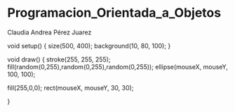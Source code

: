 # Programacion_Orientada_a_Objetos
Claudia Andrea Pérez Juarez

void setup() 
{
  size(500, 400);
  background(10, 80, 100);
}

void draw() {
  stroke(255, 255, 255);
  fill(random(0,255),random(0,255),random(0,255));
  ellipse(mouseX, mouseY, 100, 100);

  fill(255,0,0);
  rect(mouseX, mouseY, 30, 30);

  
}
